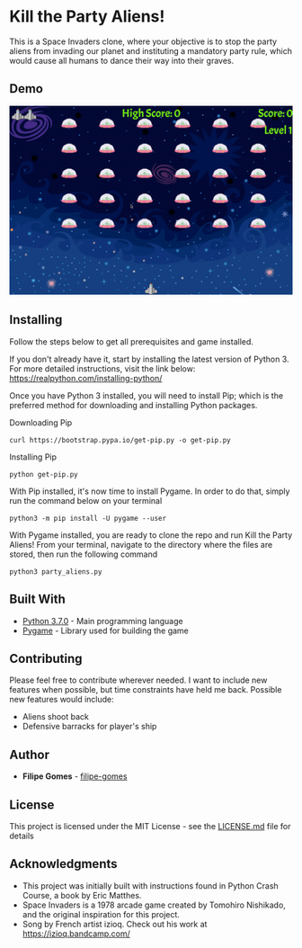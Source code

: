 # Kill the Party Aliens!

This is a Space Invaders clone, where your objective is to stop the party aliens from invading our planet and instituting a mandatory party rule, which would cause all humans to dance their way into their graves.

## Demo
![Demo](demo/demo.gif)

## Installing

Follow the steps below to get all prerequisites and game installed.

If you don't already have it, start by installing the latest version of Python 3. For more detailed instructions, visit the link below:
https://realpython.com/installing-python/

Once you have Python 3 installed, you will need to install Pip; which is the preferred method for downloading and installing Python packages.

Downloading Pip
```
curl https://bootstrap.pypa.io/get-pip.py -o get-pip.py
```
Installing Pip
```
python get-pip.py
```

With Pip installed, it's now time to install Pygame. In order to do that, simply run the command below on your terminal
```
python3 -m pip install -U pygame --user
```

With Pygame installed, you are ready to clone the repo and run Kill the Party Aliens! From your terminal, navigate to the directory where the files are stored, then run the following command
```
python3 party_aliens.py
```

## Built With

* [Python 3.7.0](https://www.python.org/) - Main programming language
* [Pygame](https://www.pygame.org/) - Library used for building the game 

## Contributing

Please feel free to contribute wherever needed. I want to include new features when possible, but time constraints have held me back. Possible new features would include:
* Aliens shoot back
* Defensive barracks for player's ship

## Author

* **Filipe Gomes** - [filipe-gomes](https://https://github.com/filipe-gomes)

## License

This project is licensed under the MIT License - see the [LICENSE.md](LICENSE.md) file for details

## Acknowledgments

* This project was initially built with instructions found in Python Crash Course, a book by Eric Matthes.
* Space Invaders is a 1978 arcade game created by Tomohiro Nishikado, and the original inspiration for this project.
* Song by French artist izioq. Check out his work at https://izioq.bandcamp.com/ 


